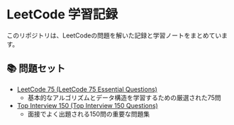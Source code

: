 # LeetCode 学習記録
このリポジトリは、LeetCodeの問題を解いた記録と学習ノートをまとめています。

## 📚 問題セット
* [LeetCode 75 (LeetCode 75 Essential Questions)](https://leetcode.com/studyplan/leetcode-75/)
    * 基本的なアルゴリズムとデータ構造を学習するための厳選された75問
* [Top Interview 150 (Top Interview 150 Questions)](https://leetcode.com/studyplan/top-interview-150/)
    * 面接でよく出題される150問の重要な問題集
